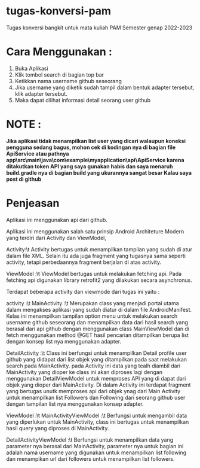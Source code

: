 # tugas-konversi-pam
Tugas konversi bangkit untuk mata kuliah PAM Semester genap 2022-2023

# Cara Menggunakan :
1. Buka Aplikasi 
2. Klik tombol search di bagian top bar
3. Ketikkan nama username github seseorang 
4. Jika username yang diketik sudah tampil dalam bentuk adapter tersebut, klik adapter tersebut.
5. Maka dapat dilihat informasi detail seorang user github

# NOTE :
**Jika aplikasi tidak menampilkan list user yang dicari walaupun koneksi pengguna sedang bagus, mohon cek di kodingan nya di bagian file ApiService atau pathnya app\src\main\java\com\example\myapplication\api\ApiService
karena ditakutkan token API yang saya gunakan habis dan saya menaruh build.gradle nya di bagian build yang ukurannya sangat besar Kalau saya post di github**


# Penjeasan
Aplikasi ini menggunakan api dari github.

Aplikasi ini menggunakan salah satu prinsip Android Architeture Modern yang terdiri dari Activity dan ViewModel, 

Activity:\t
Activity bertugas untuk menampilkan tampilan yang sudah di atur dalam file XML. Selain itu ada juga fragment yang tugasnya sama seperti activity, tetapi perbedaannya fragment berjalan di atas activity. 

ViewModel :\t
ViewModel bertugas untuk melakukan fetching api. Pada fetching api digunakan library retrofit2 yang dilakukan secara asynchronus. 

Terdapat beberapa activity dan viewmode dari tugas ini yaitu :

activity :\t
MainActivity :\t
Merupakan class yang menjadi portal utama dalam mengakses aplikasi yang sudah diatur di dalam file AndroidManifest. Kelas ini menampilkan tampilan option menu untuk melakukan search username github seseorang dan menampilkan data dari hasil search yang berasal dari api github dengan menggunakan class MainViewModel dan di fetch menggunakan method @GET hasil pencarian ditampilkan berupa list dengan konsep list nya menggunakan adapter. 

DetailActivity :\t
Class ini berfungsi untuk menampilkan Detail profile user github yang didapat dari list objek yang ditampilkan pada saat melakukan search pada MainActivity. pada Activity ini data yang tealh diambil dari MainActivity yang dioper ke class ini akan diproses lagi dengan menggunakan DetailViewModel untuk memproses API yang di dapat dari objek yang dioper dari MainActivity.
Di dalam Activity ini terdapat fragment yang bertugas unutk memproses api dari objek ynag dari Main Activity untuk menampilkan list Followers dan Following dari seorang github user dengan tampilan list nya menggunakan konsep adapter. 


ViewModel :\t
MainActivityViewModel :\t
Berfungsi untuk mengambil data yang diperlukan untuk MainActivity, class ini bertugas untuk menampilkan hasil query yang diproses di MainActivity. 

DetailActivityViewModel :\t
Berfungsi untuk menampilkan data yang parameter nya berasal dari MainActivity, parameter nya untuk bagian ini adalah nama username yang digunakan untuk menampilkan list following dan menampikan url dari followers untuk menampilkan list followers. 
